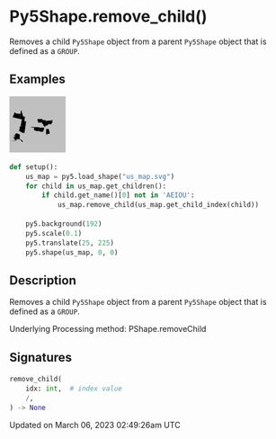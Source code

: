 # Py5Shape.remove_child()

Removes a child `Py5Shape` object from a parent `Py5Shape` object that is defined as a `GROUP`.

## Examples

<div class="example-table">

<div class="example-row"><div class="example-cell-image">

![example picture for remove_child()](/images/reference/Py5Shape_remove_child_0.png)

</div><div class="example-cell-code">

```python
def setup():
    us_map = py5.load_shape("us_map.svg")
    for child in us_map.get_children():
        if child.get_name()[0] not in 'AEIOU':
            us_map.remove_child(us_map.get_child_index(child))

    py5.background(192)
    py5.scale(0.1)
    py5.translate(25, 225)
    py5.shape(us_map, 0, 0)
```

</div></div>

</div>

## Description

Removes a child `Py5Shape` object from a parent `Py5Shape` object that is defined as a `GROUP`.

Underlying Processing method: PShape.removeChild

## Signatures

```python
remove_child(
    idx: int,  # index value
    /,
) -> None
```

Updated on March 06, 2023 02:49:26am UTC

